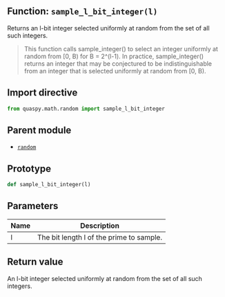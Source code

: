 ## Function: <code>sample\_l\_bit\_integer(l)</code>
Returns an l-bit integer selected uniformly at random from the set of all such integers.

> This function calls sample_integer() to select an integer uniformly at random from [0, B) for B = 2^(l-1). In practice, sample_integer() returns an integer that may be conjectured to be indistinguishable from an integer that is selected uniformly at random from [0, B).

## Import directive
```python
from quaspy.math.random import sample_l_bit_integer
```

## Parent module
- [<code>random</code>](README.md)

## Prototype
```python
def sample_l_bit_integer(l)
```

## Parameters
| <b>Name</b> | <b>Description</b> |
| ----------- | ------------------ |
| l | The bit length l of the prime to sample. |

## Return value
An l-bit integer selected uniformly at random from the set of all such integers.

